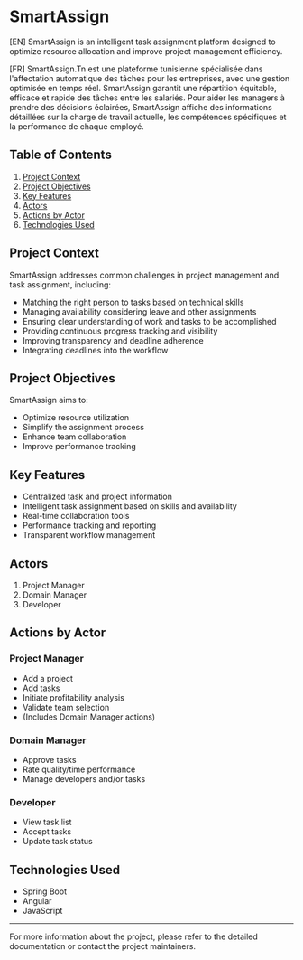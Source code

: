 # SmartAssign
[EN]
SmartAssign is an intelligent task assignment platform designed to optimize resource allocation and improve project management efficiency.

[FR]
SmartAssign.Tn est une plateforme tunisienne spécialisée dans l'affectation automatique des tâches pour les entreprises, avec une gestion optimisée en temps réel. SmartAssign  garantit une répartition équitable, efficace et rapide des tâches entre les salariés. Pour aider les managers à prendre des décisions éclairées, SmartAssign affiche des informations détaillées sur la charge de travail actuelle, les compétences spécifiques et la performance de chaque employé.

## Table of Contents
1. [Project Context](#project-context)
2. [Project Objectives](#project-objectives)
3. [Key Features](#key-features)
4. [Actors](#actors)
5. [Actions by Actor](#actions-by-actor)
6. [Technologies Used](#technologies-used)

## Project Context

SmartAssign addresses common challenges in project management and task assignment, including:
- Matching the right person to tasks based on technical skills
- Managing availability considering leave and other assignments
- Ensuring clear understanding of work and tasks to be accomplished
- Providing continuous progress tracking and visibility
- Improving transparency and deadline adherence
- Integrating deadlines into the workflow

## Project Objectives

SmartAssign aims to:
- Optimize resource utilization
- Simplify the assignment process
- Enhance team collaboration
- Improve performance tracking

## Key Features

- Centralized task and project information
- Intelligent task assignment based on skills and availability
- Real-time collaboration tools
- Performance tracking and reporting
- Transparent workflow management

## Actors

1. Project Manager
2. Domain Manager
3. Developer

## Actions by Actor

### Project Manager
- Add a project
- Add tasks
- Initiate profitability analysis
- Validate team selection
- (Includes Domain Manager actions)

### Domain Manager
- Approve tasks
- Rate quality/time performance
- Manage developers and/or tasks

### Developer
- View task list
- Accept tasks
- Update task status

## Technologies Used

- Spring Boot
- Angular
- JavaScript

---

For more information about the project, please refer to the detailed documentation or contact the project maintainers.